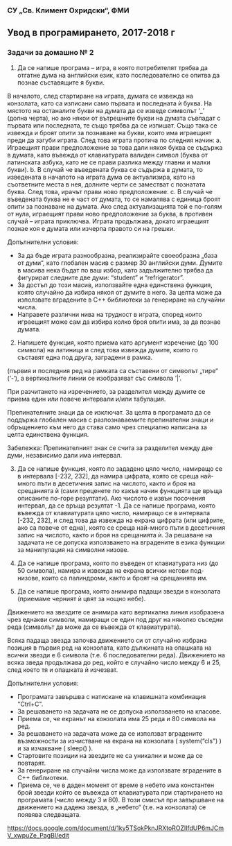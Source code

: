 ### СУ „Св. Климент Охридски“, ФМИ

## Увод в програмирането, 2017-2018 г

### Задачи за домашно № 2

1.	Да се напише програма – игра, в която потребителят трябва да отгатне дума на английски език, като последователно се опитва да познае съставящите я букви. 

В началото, след стартиране на играта, думата се извежда на конзолата, като са изписани само първата и последната ѝ буква. 
На мястото на останалите букви на думата да се изведе символът ‘_’ (долна черта), но ако някои от вътрешните букви на думата съвпадат с първата или последната, те също трябва да се изпишат. 
Също така се извежда и броят опити за познаване на букви, които има играещият преди да загуби играта. След това играта протича по следния начин:
a.	Играещият прави предположение за това дали някоя буква се съдържа в думата, като въвежда от клавиатурата валиден символ (буква от латинската азбука, като не се прави разлика между главни и малки букви).
b.	В случай че въведената буква се съдържа в думата, то изведената в началото на играта дума се актуализира, като на съответните места в нея, долните черти се заместват с познатата буква. След това, ирачът прави ново предположение.
c.	В случай че въведената буква не е част от думата, то се намалява с единица броят опити за познаване на думата. Ако след актуализацията той е по-голям от нула, играещият прави ново предположение за буква, в противен случай – играта приключва.
Играта продължава, докато играещият познае коя е думата или изчерпа правото си на грешки.

Допълнителни условия:
*	За да бъде играта разнообразна, реализирайте своеобразна „база от думи“, като глобален масив с размер 30 английски думи. Думите в масива нека бъдат по ваш избор, като задължително трябва да фигурират следните две думи: “student” и “refrigerator”.
*	За достъп до този масив, използвайте една единствена функция, която случайно да избира някоя от думите в него. За целта може да използвате вградените в C++ библиотеки за генериране на случайни числа.
*	Направете различни нива на трудност в играта, според които играещият може сам да избира колко броя опити има, за да познае думата.

2. Напишете функция, която приема като аргумент изречение (до 100 символа)  на латиница и след това извежда думите, които го съставят една под друга, заградени в рамка. 

(първия и последния ред на рамката са съставени от символът „тире“ (‘-‘), а вертикалните линии се изобразяват със символа ’|’. 

При разчитането на изречението, за разделител между думите се приема един или повече интервали и/или табулация. 

Препинателните знаци да се изключат. За целта в програмата да се поддържа глобалeн масив с разпознаваемите препинателни знаци и обръщението към него да става само чрез специално написана за целта единствена функция.

Забележка: Препинателният знак се счита за разделител между две думи, независимо дали има интервал.

3.	Да се напише функция, която по зададено цяло число, намиращо се в интервала [-232, 232], да намира цифрата, която се среща най-много пъти в десетичния запис на числото, както и броя на срещанията ѝ (сами преценете по какъв начин функцията ще връща описаните по-горе резултати). Ако числото е извън посочения интервал, да се връща резултат -1. Да се напише програма, която въвежда от клавиатурата цяло число, намиращо се в интервала [-232, 232], и след това да извежда на екрана цифрата (или цифрите, ако са повече от една), която се среща най-много пъти в десетичния запис на числото, както и броя на срещанията ѝ. За решаване на задачата не се допуска използването на вградените в езика функции за манипулация на символни низове.

4.	Да се напише програма, която по въведен от клавиатурата низ (до 50 символа), намира и извежда на екрана всички негови под-низове, които са палиндроми, както и броят на срещанията им.

5.	Да се напише програма, която анимира падащи звезди в конзолата (приемаме черният ѝ цвят за нощно небе). 

Движението на звездите се анимира като вертикална линия изобразена чрез еднакви символи, намиращи се един под друг на няколко съседни реда (символът да може да се въвежда от клавиатурата). 

Всяка падаща звезда започва движението си от случайно избрана позиция в първия ред на конзолата, като дължината на опашката на всички звезди е 6 символа (т.е. 6 последователни реда). Движението на всяка зведа продължава до ред, който е случайно число между 6 и 25, след което тя и опашката ѝ изчезват.

Допълнителни условия:
*	Програмата завършва с натискане на клавишната комбинация "Ctrl+C".
*	За решаването на задачата не се допуска използването на класове.
*	Приема се, че екранът на конзолата има 25 реда и 80 символа на ред.
*	За решаването на задачата може да се използват вградените възможности за изчистване на екрана на конзолата ( system(“cls”) ) и за изчакване ( sleep() ).
*	Стартовите позиции на звездите не са уникални и може да се повтарят.
*	За генериране на случайни числа може да използвате вградените в C++ библиотеки. 
*	Приема се, че в даден момент от време в небето има константен брой звезди който се въвежда от клавиатурата при стартирането на програмата (число между 3 и 80). В този смисъл при завършване на движението на дадена звезда, в „небето“ (т.е. на конзолата) се появява следващата.

https://docs.google.com/document/d/1ky5TSokPknJRXtoROZlIfdUP6mJCmV_xwpuZe_PagBI/edit
